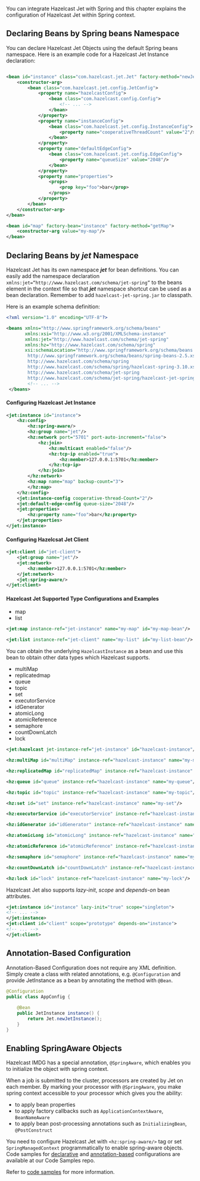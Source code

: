 You can integrate Hazelcast Jet with Spring and this chapter explains 
the configuration of Hazelcast Jet within Spring context.
 

## Declaring Beans by Spring beans Namespace

You can declare Hazelcast Jet Objects using the default Spring beans namespace.
Here is an example code for a Hazelcast Jet Instance declaration:

```xml

<bean id="instance" class="com.hazelcast.jet.Jet" factory-method="newJetInstance">
    <constructor-arg>
        <bean class="com.hazelcast.jet.config.JetConfig">
            <property name="hazelcastConfig">
                <bean class="com.hazelcast.config.Config">
                    <!-- ... -->
                </bean>
            </property>
            <property name="instanceConfig">
                <bean class="com.hazelcast.jet.config.InstanceConfig">
                    <property name="cooperativeThreadCount" value="2"/>
                </bean>
            </property>
            <property name="defaultEdgeConfig">
                <bean class="com.hazelcast.jet.config.EdgeConfig">
                    <property name="queueSize" value="2048"/>
                </bean>
            </property>
            <property name="properties">
                <props>
                    <prop key="foo">bar</prop>
                </props>
            </property>
        </bean>
    </constructor-arg>
</bean>

<bean id="map" factory-bean="instance" factory-method="getMap">
    <constructor-arg value="my-map"/>
</bean>
```

## Declaring Beans by _jet_ Namespace

Hazelcast Jet has its own namespace ***jet*** for bean definitions. You can easily 
add the namespace declaration `xmlns:jet=“http://www.hazelcast.com/schema/jet-spring”`
to the beans element in the context file so that ***jet*** namespace shortcut can 
be used as a bean declaration. Remember to add `hazelcast-jet-spring.jar` to classpath.

Here is an example schema definition:

```xml
<?xml version="1.0" encoding="UTF-8"?>

<beans xmlns="http://www.springframework.org/schema/beans"
       xmlns:xsi="http://www.w3.org/2001/XMLSchema-instance"
       xmlns:jet="http://www.hazelcast.com/schema/jet-spring"
       xmlns:hz="http://www.hazelcast.com/schema/spring"
       xsi:schemaLocation="http://www.springframework.org/schema/beans
        http://www.springframework.org/schema/beans/spring-beans-2.5.xsd
        http://www.hazelcast.com/schema/spring
        http://www.hazelcast.com/schema/spring/hazelcast-spring-3.10.xsd
        http://www.hazelcast.com/schema/jet-spring
        http://www.hazelcast.com/schema/jet-spring/hazelcast-jet-spring-0.6.xsd">
        <!-- ... -->
 </beans>
```
#### Configuring Hazelcast Jet Instance 

```xml
<jet:instance id="instance">
    <hz:config>
        <hz:spring-aware/>
        <hz:group name="jet"/>
        <hz:network port="5701" port-auto-increment="false">
            <hz:join>
                <hz:multicast enabled="false"/>
                <hz:tcp-ip enabled="true">
                    <hz:member>127.0.0.1:5701</hz:member>
                </hz:tcp-ip>
            </hz:join>
        </hz:network>
        <hz:map name="map" backup-count="3">
        </hz:map>
    </hz:config>
    <jet:instance-config cooperative-thread-Count="2"/>
    <jet:default-edge-config queue-size="2048"/>
    <jet:properties>
        <hz:property name="foo">bar</hz:property>
    </jet:properties>
</jet:instance>
```

#### Configuring Hazelcsat Jet Client

```xml
<jet:client id="jet-client">
    <jet:group name="jet"/>
    <jet:network>
        <hz:member>127.0.0.1:5701</hz:member>
    </jet:network>
    <jet:spring-aware/>
</jet:client>
```

#### Hazelcast Jet Supported Type Configurations and Examples

 - map
 - list
 
 ```xml
<jet:map instance-ref="jet-instance" name="my-map" id="my-map-bean"/>

<jet:list instance-ref="jet-client" name="my-list" id="my-list-bean"/>
```

You can obtain the underlying `HazelcastInstance` as a bean and use this
bean to obtain other data types which Hazelcast supports.

 - multiMap
 - replicatedmap
 - queue
 - topic
 - set
 - executorService
 - idGenerator
 - atomicLong
 - atomicReference
 - semaphore
 - countDownLatch
 - lock
 
 ```xml
<jet:hazelcast jet-instance-ref="jet-instance" id="hazelcast-instance"/>
 
<hz:multiMap id="multiMap" instance-ref="hazelcast-instance" name="my-multiMap"/>

<hz:replicatedMap id="replicatedMap" instance-ref="hazelcast-instance" name="my-replicatedMap"/>

<hz:queue id="queue" instance-ref="hazelcast-instance" name="my-queue"/>

<hz:topic id="topic" instance-ref="hazelcast-instance" name="my-topic"/>

<hz:set id="set" instance-ref="hazelcast-instance" name="my-set"/>

<hz:executorService id="executorService" instance-ref="hazelcast-instance" name="my-executorService"/>

<hz:idGenerator id="idGenerator" instance-ref="hazelcast-instance" name="my-idGenerator"/>

<hz:atomicLong id="atomicLong" instance-ref="hazelcast-instance" name="my-atomicLong"/>

<hz:atomicReference id="atomicReference" instance-ref="hazelcast-instance" name="my-atomicReference"/>

<hz:semaphore id="semaphore" instance-ref="hazelcast-instance" name="my-semaphore"/>

<hz:countDownLatch id="countDownLatch" instance-ref="hazelcast-instance" name="my-countDownLatch"/>

<hz:lock id="lock" instance-ref="hazelcast-instance" name="my-lock"/>
```

Hazelcast Jet also supports *lazy-init*, *scope* and *depends-on* bean attributes.

```xml
<jet:instance id="instance" lazy-init="true" scope="singleton">
<!-- ... -->
</jet:instance>
<jet:client id="client" scope="prototype" depends-on="instance">
<!-- ... -->
</jet:client>
```

## Annotation-Based Configuration 

Annotation-Based Configuration does not require any XML definition. Simply create 
a class with related annotations, e.g. `@Configuration` and provide JetInstance as a
bean by annotating the method with `@Bean`. 

```java
@Configuration
public class AppConfig {
    
    @Bean
    public JetInstance instance() {
        return Jet.newJetInstance();
    }
}
``` 


## Enabling SpringAware Objects

Hazelcast IMDG has a special annotation, `@SpringAware`, which enables you 
to initialize the object with spring context. 

When a job is submitted 
to the cluster, processors are created by Jet on each member. By marking 
your processor with `@SpringAware`, you make spring context accessible to 
your processor which gives you the ability:

 - to apply bean properties
 - to apply factory callbacks such as `ApplicationContextAware`, `BeanNameAware`
 - to apply bean post-processing annotations such as `InitializingBean`, `@PostConstruct`

You need to configure Hazelcast Jet with `<hz:spring-aware/>` tag or set 
`SpringManagedContext` programmatically to enable spring-aware objects.
Code samples for 
[declarative](https://github.com/hazelcast/hazelcast-jet-code-samples/blob/master/spring/src/main/java/jet/spring/XmlConfigurationWithSchemaSample.java)
and 
[annotation-based](https://github.com/hazelcast/hazelcast-jet-code-samples/blob/master/spring/src/main/java/jet/spring/AnnotationBasedConfigurationSample.java)
configurations are available at our Code Samples repo.
 
Refer to 
[code samples](https://github.com/hazelcast/hazelcast-jet-code-samples/blob/master/spring/src/main/java/jet/spring/source/CustomSourceP.java)
for more information.